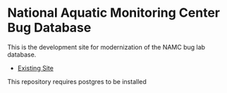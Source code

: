 # National Aquatic Monitoring Center Bug Database

This is the development site for modernization of the NAMC bug lab database.

* [Existing Site](https://www.usu.edu/buglab/)


This repository requires postgres to be installed
